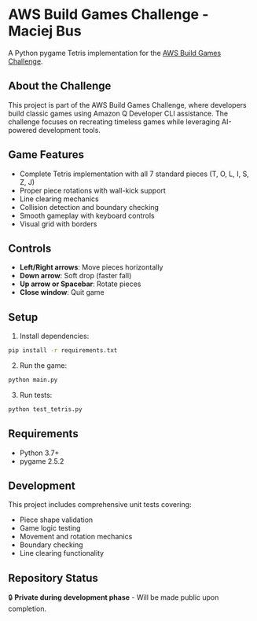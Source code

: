 # AWS Build Games Challenge - Maciej Bus

A Python pygame Tetris implementation for the [AWS Build Games Challenge](https://builder.aws.com/content/2y6egGcPAGQs8EwtQUM9KAONojz/build-games-challenge-build-classics-with-amazon-q-developer-cli).

## About the Challenge

This project is part of the AWS Build Games Challenge, where developers build classic games using Amazon Q Developer CLI assistance. The challenge focuses on recreating timeless games while leveraging AI-powered development tools.

## Game Features

- Complete Tetris implementation with all 7 standard pieces (T, O, L, I, S, Z, J)
- Proper piece rotations with wall-kick support
- Line clearing mechanics
- Collision detection and boundary checking
- Smooth gameplay with keyboard controls
- Visual grid with borders

## Controls

- **Left/Right arrows**: Move pieces horizontally
- **Down arrow**: Soft drop (faster fall)
- **Up arrow or Spacebar**: Rotate pieces
- **Close window**: Quit game

## Setup

1. Install dependencies:
```bash
pip install -r requirements.txt
```

2. Run the game:
```bash
python main.py
```

3. Run tests:
```bash
python test_tetris.py
```

## Requirements

- Python 3.7+
- pygame 2.5.2

## Development

This project includes comprehensive unit tests covering:
- Piece shape validation
- Game logic testing
- Movement and rotation mechanics
- Boundary checking
- Line clearing functionality

## Repository Status

🔒 **Private during development phase** - Will be made public upon completion.